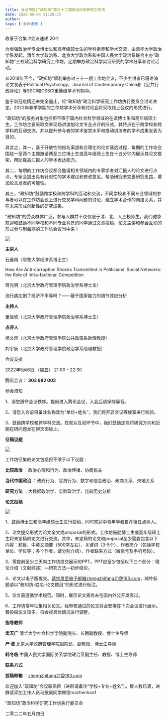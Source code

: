 ```yaml
---
title: 会议预告|“政知坊”第三十二期政治科学研究工作坊
date: 2022-05-04 21:20:23
author: 
tags: ['会议速递']
---
```



收录于合集 #会议速递 20个

为增强政治学专业博士生和高年级硕士生的学科素养和学术交流，由清华大学政治学系发起，清华大学政治系、北京大学政治系和中国人民大学政治系联合主办“政知坊”三校政治科学研究工作坊，定期举办政治科学实证研究的学术分享和讨论活动。

从2018年至今，“政知坊”顺利举办过三十一期工作坊会议，不少主讲者已将讲演论文发表于Political Psychology、Journal of
Contemporary China和《公共行政评论》等SSCI和CSSCI重量级学术刊物中。

鉴于新冠疫情还未完全遏止，经“政知坊”政治科学研究工作坊执行委员会讨论决定，2022年春季学期的工作坊学术分享和讨论会将采取线上会议的形式进行。

“政知坊”的服务对象包括但不限于国内社会科学领域的在读博士生和高年级硕士生。工作坊主要采取文章现场讲演加论文专业点评的形式，其特点在于跨学校和跨学科的互动交流，并以提升参与者的学术鉴赏水平和推动讲演者的学术成果发表为目的。

具言之，其一，基于开放性的报名渠道和合理化的论文筛选过程，每期的工作坊会围绕一至两个主题邀请两至三位博士生或高年级硕士生在十五分钟内展示其论文框架，帮助提高汇报人的学术表达能力。

其二，每期的工作坊会议都会邀请相关领域内的专家学者对汇报人的论文进行点评，专家会提出具有针对性的学术建议和修改意见，帮助研究者完善研究思路，增加论文发表的可能性。

其三，“政知坊”鼓励跨学校和跨学科的互动和交流，不同学校和不同专业领域的参与者可以在工作坊会议上进行交叉学科问题的讨论，建立学术合作的网络关系，并在未来形成创新性的研究成果。

“政知坊”的受众群体广泛，参与人群并不仅仅限于清、北、人三校师生，我们诚挚欢迎和鼓励不同学校和不同专业背景的同学通过文章投稿、论文主讲和参会互动的形式参与到每期的工作坊会议当中来！

  

![](/images/1/2.png)

  

  

 **主讲人**

石襄禺（耶鲁大学经济系博士生）  

How Are Anti-corruption Shocks Transmitted in Politicians’ Social Networks:
the Role of Intra-factional Competition

蒋光明（北京大学政府管理学院政治学系博士生）

流行病加剧了经济不平等吗？——基于国家能力的调节效应分析

  

  

 **主持人**

董佳欣（北京大学政府管理学院政治学系博士生）

  

  

 **点评人**

杨文辉（北京大学政府管理学院公共政策系助理教授）

刘宇辰（北京大学政府管理学院政治学系助理教授）

  

会议安排

2022年5月6日 （周五） 21:00 – 22:30  

腾讯会议： **303 982 002**

  

参会须知

1、请您遵守会议秩序。提前进入腾讯会议，入会后请保持静音。

2、请您入会前将备注名称改为“单位+姓名”，我们将开启会议等候室进行核验。

3、鼓励跨学校和跨学科交流。在观众互动环节中，我们鼓励您能将研究方向和近期在研问题发在聊天面板上。

  

 **征稿议题**

![](/images/1/3.gif)

工作坊征集的论文包括但不限于以下议题：

 **比较政治** ：政治心理和行为、政治传播、协商民主

 **当代中国政治** ：政府行为、官员行为、数字和信息政治、政商关系、央地关系

 **研究方法** ：大数据政治学、实验政治学、比较历史分析

  

 **论文投稿**

![](/images/1/4.gif)

1、鼓励博士生和高年级硕士生进行投稿，同时欢迎中青年学者自荐担任点评人。

2、论文提交形式为论文全文或proposal的形式。工作坊鼓励博士生或高年级硕士生将未定稿的论文进行交流。其中，未定稿的论文和proposal至少需要包含以下内容：题目、中英文摘要（500字左右）、关键词（3-5个）、作者简介（包括学校单位、学位等；多个作者，请分别介绍）、作者联系方式（微信号及手机号码）。

3、需提前至少三天向工作坊提交展示的PPT。PPT应至少包括以下三个部分：理论介绍（文献综述）—研究方法—初步结论。

4、论文以电子版提交。请您发至电子邮箱zhengzhifang21@163.com，邮件标题请以“政知坊-姓名-论文题目”的形式进行标注。

5、论文需遵循学术规范。同时，展示论文需尚未在国内外公开发表过。

6、工作坊常年征集相关论文。经审核通过的论文将会安排在下次会议进行展示。若投稿论文较多，将会视具体情况进行调整。

  

 **指导教师**

 **孟天广** 清华大学社会科学学院副院长、长聘副教授、博士生导师  

 **严 洁** 北京大学政府管理学院副院长、副教授、博士生导师

 **韩冬临** 中国人民大学国际关系学院政治系副主任、教授、博士生导师

 **联系方式**

 **投稿邮箱** ：zhengzhifang21@163.com

欢迎加入“政知坊”会议联系群（进群请备注“学校+专业+姓名”）。群人数已满，进群请添加工作人员马振昊同学微信mazhenhao1

  

  

  

“政知坊”政治科学研究工作坊执行委员会

二零二二年五月四日

  

  

